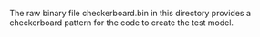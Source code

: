 The raw binary file checkerboard.bin in this directory provides a checkerboard pattern for the code to create the test model. 
